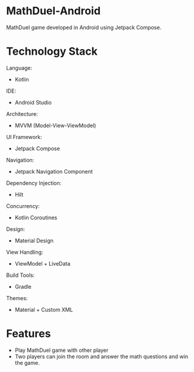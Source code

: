 # MathDuel-Android

MathDuel game developed in Android using Jetpack Compose.

# Technology Stack
Language:
- Kotlin

IDE:
- Android Studio

Architecture:
- MVVM (Model-View-ViewModel)

UI Framework:
- Jetpack Compose

Navigation:
- Jetpack Navigation Component

Dependency Injection:
- Hilt

Concurrency:
- Kotlin Coroutines

Design:
- Material Design

View Handling:
- ViewModel + LiveData

Build Tools:
- Gradle

Themes:
- Material + Custom XML


# Features

- Play MathDuel game with other player
- Two players can join the room and answer the math questions and win the game.
